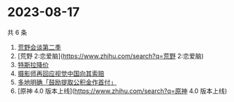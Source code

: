# 2023-08-17

共 6 条

<!-- BEGIN -->
<!-- 最后更新时间 Thu Aug 17 2023 18:03:04 GMT+0800 (China Standard Time) -->

1. [荒野会谈第二季](https://www.zhihu.com/search?q=荒野会谈第二季)
1. [荒野 2:恋爱脑](https://www.zhihu.com/search?q=荒野 2:恋爱脑)
1. [特斯拉降价](https://www.zhihu.com/search?q=特斯拉降价)
1. [摄影师再回应视觉中国向其索赔](https://www.zhihu.com/search?q=摄影师再回应视觉中国向其索赔)
1. [多地明确「鼓励提取公积金作首付」](https://www.zhihu.com/search?q=多地明确「鼓励提取公积金作首付」)
1. [原神 4.0 版本上线](https://www.zhihu.com/search?q=原神 4.0 版本上线)

<!-- END -->
